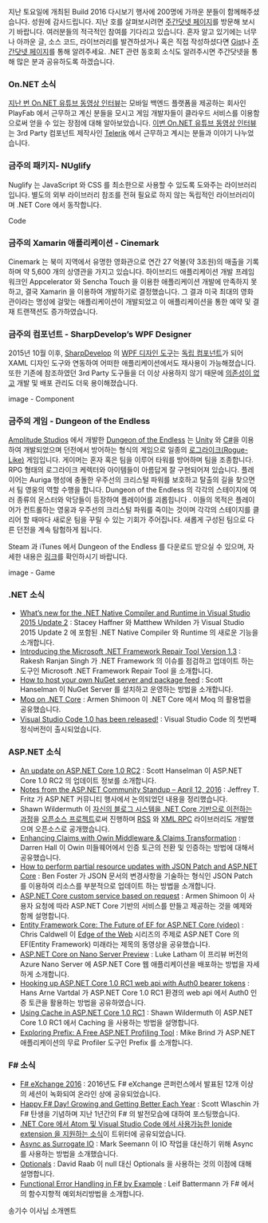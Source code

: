 지난 토요일에 개최된 Build 2016 다시보기 행사에 200명에 가까운 분들이 함께해주셨습니다. 성원에 감사드립니다. 
지난 호를 살펴보시려면 [주간닷넷 페이지](https://www.facebook.com/jugan.net/)를 방문해 보시기 바랍니다. 여러분들의 적극적인 참여를 기다리고 있습니다. 혼자 알고 있기에는 너무나 아까운 글, 소스 코드, 라이브러리를 발견하셨거나 혹은 직접 작성하셨다면 [Gist](https://gist.github.com/options/e9fc443b8c882157fe4a)나 [주간닷넷 페이지](https://www.facebook.com/jugan.net/)를 통해 알려주세요. .NET 관련 동호회 소식도 알려주시면 주간닷넷을 통해 많은 분과 공유하도록 하겠습니다.

### On.NET 소식
[지난 번 On.NET 유튜브 동영상 인터뷰](https://www.youtube.com/watch?v=hDDd_Pjtbx8)는 모바일 백엔드 플랫폼을 제공하는 회사인 PlayFab 에서 근무하고 계신 분들을 모시고 게임 개발자들이 클라우드 서비스를 이용함으로써 얻을 수 있는 장점에 대해 알아보았습니다. [이번 On.NET 유튜브 동영상 인터뷰](https://www.youtube.com/watch?v=7E7JyvBIGKs)는 3rd Party 컴포넌트 제작사인 [Telerik](http://www.telerik.com/) 에서 근무하고 계시는 분들과 이야기 나누었습니다. 

### 금주의 패키지- NUglify
Nuglify 는 JavaScript 와 CSS 를 최소한으로 사용할 수 있도록 도와주는 라이브러리입니다. 별도의 외부 라이브러리 참조를 전혀 필요로 하지 않는 독립적인 라이브러리이며  .NET Core 에서 동작합니다.

Code

### 금주의 Xamarin 애플리케이션 - Cinemark
Cinemark 는 북미 지역에서 유명한 영화관으로 연간 27 억불(약 3조원)의 매출을 기록하며 약 5,600 개의 상영관을 가지고 있습니다. 하이브리드 애플리케이션 개발 프레임워크인 Appcelerator 와 Sencha Touch 을 이용한 애플리케이션 개발에 만족하지 못하고, 결국 Xamarin 을 이용하여 개발하기로 결정했습니다. 그 결과 미국 최대의 영화관이라는 명성에 걸맞는 애플리케이션이 개발되었고 이 애플리케이션을 통한 예약 및 결재 트랜잭션도 증가하였습니다. 

### 금주의 컴포넌트 - SharpDevelop’s WPF Designer
2015년 10월 이후, [SharpDevelop](http://www.icsharpcode.net/OpenSource/SD/Default.aspx) 의 [WPF 디자인 도구](https://github.com/icsharpcode/WpfDesigner/)는 [독립 컴포넌트](https://www.nuget.org/packages/ICSharpCode.WpfDesigner/)가 되어 XAML 디자인 도구와 연동하여 어떠한 애플리케이션에서도 재사용이 가능해졌습니다. 또한 기존에 참조하였던 3rd Party 도구들을 더 이상 사용하지 않기 때문에 [의존성이 없고](http://community.sharpdevelop.net/blogs/jochenkuehner/archive/2016/04/12/wpf-designer-news.aspx) 개발 및 배포 관리도 더욱 용이해졌습니다. 

image - Component

### 금주의 게임 - Dungeon of the Endless
 [Amplitude Studios](http://madewith.unity.com/profiles/amplitude-studios) 에서 개발한 [Dungeon of the Endless](http://madewith.unity.com/games/dungeon-endless) 는 [Unity](http://unity3d.com/) 와 [C#](https://channel9.msdn.com/Series/C-Sharp-Fundamentals-Development-for-Absolute-Beginners)을 이용하여 개발되었으며 던전에서 방어하는 형식의 게임으로 일종의 [로그라이크(Rogue-Like)](https://en.wikipedia.org/wiki/Roguelike) 게임입니다. 게이머는 혼자 혹은 팀을 이루어 타워를 방어하며 팀을 조종합니다. RPG 형태의 로그라이크 케렉터와 아이템들이 아름답게 잘 구현되어져 있습니다. 플레이어는 Auriga 행성에 충돌한 우주선의 크리스털 파워를 보호하고 탈출의 길을 찾으면서 팀 영웅의 역할 수행을 합니다. Dungeon of the Endless 의 각각의 스테이지에 여러 종류의 몬스터와 악당들이 등장하여 플레이어를 괴롭힙니다 . 이들의 목적은 플레이어가 컨트롤하는 영웅과 우주선의 크리스털 파워를 죽이는 것이며 각각의 스테이지를 클리어 할 때마다  새로운 팀을 꾸릴 수 있는 기회가 주어집니다. 새롭게 구성된 팀으로 다른 던전을 계속 탐험하게 됩니다.

Steam 과 iTunes 에서 Dungeon of the Endless 를 다운로드 받으실 수 있으며, 자세한 내용은 [링크](http://madewith.unity.com/games/dungeon-endless)를 확인하시기 바랍니다.

image - Game

### .NET 소식
* [What’s new for the .NET Native Compiler and Runtime in Visual Studio 2015 Update 2](https://blogs.msdn.microsoft.com/dotnet/2016/04/18/whats-new-for-the-net-native-compiler-and-runtime-in-visual-studio-2015-update-2/) : Stacey Haffner 와 Matthew Whilden 가 Visual Studio 2015 Update 2 에 포함된 .NET Native Compiler 와 Runtime 의 새로운 기능을 소개합니다. 
* [Introducing the Microsoft .NET Framework Repair Tool Version 1.3](https://blogs.msdn.microsoft.com/dotnet/2016/04/19/introducing-the-microsoft-net-framework-repair-tool-version-1-3/) : Rakesh Ranjan Singh 가 .NET Framework 의 이슈를 점검하고 업데이트 하는 도구인 Microsoft .NET Framework Repair Tool 을 소개합니다.   
* [How to host your own NuGet server and package feed](http://www.hanselman.com/blog/HowToHostYourOwnNuGetServerAndPackageFeed.aspx) : Scott Hanselman 이 NuGet Server 를 설치하고 운영하는 방법을 소개합니다. 
* [Moq on .NET Core](http://dotnetliberty.com/index.php/2016/02/22/moq-on-net-core/) : Armen Shimoon 이 .NET Core 에서 Moq 의 활용법을 공유했습니다. 
* [Visual Studio Code 1.0 has been released!](http://code.visualstudio.com/blogs/2016/04/14/vscode-1.0) : Visual Studio Code 의 첫번째 정식버전이 출시되었습니다. 

### ASP.NET 소식
* [An update on ASP.NET Core 1.0 RC2](http://www.hanselman.com/blog/AnUpdateOnASPNETCore10RC2.aspx) : Scott Hanselman 이 ASP.NET Core 1.0 RC2 의 업데이트 정보를 소개합니다. 
* [Notes from the ASP.NET Community Standup – April 12, 2016](https://blogs.msdn.microsoft.com/webdev/2016/04/14/notes-from-the-asp-net-community-standup-april-12-2016/) : Jeffrey T. Fritz 가 ASP.NET 커뮤니티 행사에서 논의되었던 내용을 정리했습니다. 
* Shawn Wildermuth 이 [자신의 블로그 시스템을 .NET Core 기반으로 이전하는 과정](http://wildermuth.com/2016/04/14/Welcome-to-the-New-Wildermuth-com)을 [오픈소스 프로젝트](https://github.com/shawnwildermuth/wilderblog)로써 진행하며 [RSS](https://github.com/shawnwildermuth/RssSyndication) 와 [XML RPC](https://github.com/shawnwildermuth/MetaWeblog) 라이브러리도 개발했으며 오픈소스로 공개했습니다. 
* [Enhancing Claims with Owin Middleware & Claims Transformation](http://www.cognim.co.uk/transforming-claims-claimsprincipal/) : Darren Hall 이 Owin 미들웨어에서 인증 토근의 전환 및  인증하는 방법에 대해서 공유했습니다.
* [How to perform partial resource updates with JSON Patch and ASP.NET Core](http://benfoster.io/blog/aspnet-core-json-patch-partial-api-updates) : Ben Foster 가 JSON 문서의 변경사항을 기술하는 형식인 JSON Patch 를 이용하여 리소스를 부분적으로 업데이트 하는 방법을 소개합니다.
* [ASP.NET Core custom service based on request](http://dotnetliberty.com/index.php/2016/04/11/asp-net-core-custom-service-based-on-request/) : Armen Shimoon 이 사용자 요청에 따라 ASP.NET Core 기반의 서비스를 만들고 제공하는 것을 예제와 함께 설명합니다. 
* [Entity Framework Core: The Future of EF for ASP.NET Core (video)](https://channel9.msdn.com/Blogs/DevRadio/DR1644) : Chris Caldwell 이 [Edge of the Web](https://channel9.msdn.com/Blogs/DevRadio?Tag=edge-of-the-web) 시리즈의 주제로 ASP.NET Core 의 EF(Entity Framework) 미래라는 제목의 동영상을 공유했습니다.
* [ASP.NET Core on Nano Server Preview](http://blog.guardrex.com/2016/04/aspnet-core-on-nano-server-preview.html) : Luke Latham 이 프리뷰 버전의 Azure Nano Server 에 ASP.NET Core 웹 애플리케이션을 배포하는 방법을 자세하게 소개합니다. 
* [Hooking up ASP.NET Core 1.0 RC1 web api with Auth0 bearer tokens](http://blog.novanet.no/hooking-up-asp-net-core-1-rc1-web-api-with-auth0-bearer-tokens/) : Hans Arne Vartdal 가 ASP.NET Core 1.0 RC1 환경의 web api 에서 Auth0 인증 토큰을 활용하는 방법을 공유하였습니다.
* [Using Cache in ASP.NET Core 1.0 RC1](http://wildermuth.com/2016/04/14/Using-Cache-in-ASP-NET-Core-1-0-RC1) : Shawn Wildermuth 이 ASP.NET Core 1.0 RC1 에서 Caching 을 사용하는 방법을 설명합니다. 
* [Exploring Prefix: A Free ASP.NET Profiling Tool](http://www.mikesdotnetting.com/article/296/exploring-prefix-a-free-asp-net-profiling-tool) : Mike Brind 가 ASP.NET 애플리케이션의 무료 Profiler 도구인 Prefix 를 소개합니다.

### F# 소식
* [F# eXchange 2016](https://skillsmatter.com/conferences/7145-f-exchange-2016#skillscasts) : 2016년도 F# eXchange 콘퍼런스에서 발표된 12개 이상의 세션이 녹화되여 온라인 상에 공유되었습니다. 
* [Happy F# Day! Growing and Getting Better Each Year](http://fsharpforfunandprofit.com/posts/happy-fsharp-day-2/) : Scott Wlaschin 가 F# 탄생을 기념하며 지난 1년간의 F# 의 발전모습에 대하여 포스팅했습니다.
* [.NET Core 에서 Atom 및 Visual Studio Code 에서 사용가능한 Ionide extension 을 지원하는 소식](https://twitter.com/k_cieslak/status/719923250583769088)이 트위터에 공유되었습니다.
* [Async as Surrogate IO](http://blog.ploeh.dk/2016/04/11/async-as-surrogate-io/) : Mark Seemann 이 IO 작업을 대신하기 위해 Async 를 사용하는 방법을 소개했습니다. 
* [Optionals](http://sidburn.github.io/blog/2016/04/11/optionals) : David Raab 이 null 대신 Optionals 을 사용하는 것의 이점에 대해 설명합니다. 
* [Functional Error Handling in F# by Example](http://blog.leifbattermann.de/2016/04/09/functional-error-handling-in-fsharp-by-example/) : Leif Battermann 가 F# 에서의 함수지향적 예외처리방법을 소개합니다. 

송기수 이사님 소개멘트 